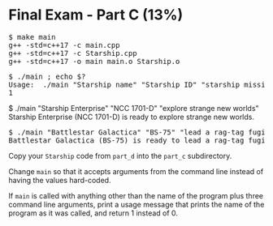 # Final Exam - Part C (13%)


<pre>$ make main
g++ -std=c++17 -c main.cpp
g++ -std=c++17 -c Starship.cpp
g++ -std=c++17 -o main main.o Starship.o
</pre>

<pre>$ ./main ; echo $?
Usage:	./main "Starship name" "Starship ID" "starship mission"
1
</pre>

</pre>$ ./main "Starship Enterprise" "NCC 1701-D" "explore strange new worlds"
Starship Enterprise (NCC 1701-D) is ready to explore strange new worlds.
</pre>

<pre>$ ./main "Battlestar Galactica" "BS-75" "lead a rag-tag fugitive fleet"
Battlestar Galactica (BS-75) is ready to lead a rag-tag fugitive fleet.
</pre>


Copy your `Starship` code from `part_d` into the `part_c` subdirectory.

Change `main` so that it accepts arguments from the command line instead of having the values hard-coded.

If `main` is called with anything other than the name of the program plus three command line arguments, print a usage message that prints the name of the program as it was called, and return 1 instead of 0.
